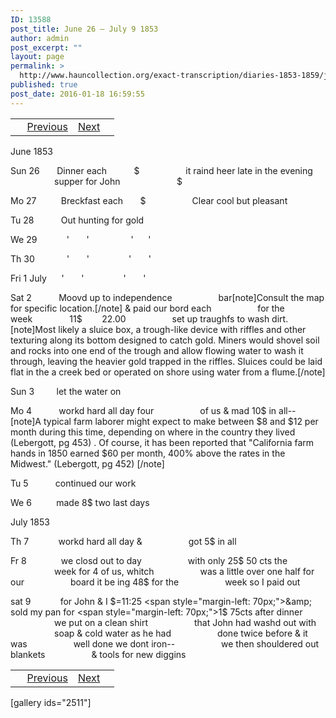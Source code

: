 ```yaml
---
ID: 13588
post_title: June 26 – July 9 1853
author: admin
post_excerpt: ""
layout: page
permalink: >
  http://www.hauncollection.org/exact-transcription/diaries-1853-1859/june-26-july-9-1853/
published: true
post_date: 2016-01-18 16:59:55
---
```

<table style="width: 100%;" align="center">
<tbody>
<tr>
<td> <a href="http://www.hauncollection.org/diaries-1853-1859/accounts-page-2/"><img class="" src="https://lh3.googleusercontent.com/-EFJpxxNiPNw/VqgtWBCZrMI/AAAAAAAAAFU/WfY4lPFWWkg/s800-Ic42/Soeb-Plain-Arrows-8-10px.png" alt="" width="10" height="10" /></a> <a href="http://www.hauncollection.org/diaries-1853-1859/june-23-26-1853/">Previous</a></td>
<td style="text-align: right;"><a href="http://www.hauncollection.org/diaries-1853-1859/july-9-july-11-1853/">Next</a> <a href="http://www.hauncollection.org/diaries-1853-1859/july-9-july-11-1853/"><img src="https://lh3.googleusercontent.com/-67k0cYlpXHw/VqgtWKz1MXI/AAAAAAAAAFU/k9PW_Piyurk/s800-Ic42/Soeb-Plain-Arrows-5-10px.png" alt="" width="10" height="10" /></a></td>
</tr>
</tbody>
</table>
June 1853

Sun 26       Dinner each           $
<span style="margin-left: 70px;">it raind heer late in the evening
<span style="margin-left: 70px;">supper for John                       $</span></span>

Mo 27          Breckfast each       $
<span style="margin-left: 70px;">Clear cool but pleasant</span>

Tu 28           Out hunting for gold

We 29            '       '                 '      '

Th 30             '       '                '       '

Fri 1 July      '       '                '       '

Sat 2           Moovd up to independence
<span style="margin-left: 70px;">bar[note]Consult the map for specific location.[/note] &amp; paid our bord each
<span style="margin-left: 70px;">for the week               11$        22.00
<span style="margin-left: 70px;">set up traughfs to wash dirt.[note]Most likely a sluice box, a trough-like device with riffles and other texturing along its bottom designed to catch gold. Miners would shovel soil and rocks into one end of the trough and allow flowing water to wash it through, leaving the heavier gold trapped in the riffles. Sluices could be laid flat in the a creek bed or operated on shore using water from a flume.[/note]</span></span></span>

Sun 3         let the water on

Mo 4           workd hard all day four
<span style="margin-left: 70px;">of us &amp; mad 10$ in all--[note]A typical farm laborer might expect to make between $8 and $12 per month during this time, depending on where in the country they lived (Lebergott, pg 453) . Of course, it has been reported that "California farm hands in 1850 earned $60 per month, 400% above the rates in the Midwest." (Lebergott, pg 452) [/note]</span>

Tu 5           continued our work

We 6          made 8$ two last days

July 1853

Th 7            workd hard all day &amp;
<span style="margin-left: 70px;">got 5$ in all</span>

Fr 8              we closd out to day
<span style="margin-left: 70px;">with only 25$ 50 cts the
<span style="margin-left: 70px;">week for 4 of us, whitch
<span style="margin-left: 70px;">was a little over one half for our
<span style="margin-left: 70px;">board it be ing 48$ for the
<span style="margin-left: 70px;">week so I paid out</span></span></span></span></span>

sat 9            for John &amp; I $=11:25
<span style="margin-left: 70px;">&amp; sold my pan for
<span style="margin-left: 70px;">1$ 75cts after dinner
<span style="margin-left: 70px;">we put on a clean shirt
<span style="margin-left: 70px;">that John had washd out with
<span style="margin-left: 70px;">soap &amp; cold water as he had
<span style="margin-left: 70px;">done twice before &amp; it was
<span style="margin-left: 70px;">well done we dont iron--
<span style="margin-left: 70px;">we then shouldered out blankets
<span style="margin-left: 70px;">&amp; tools for new diggins</span></span></span></span></span></span></span></span></span>
<table style="width: 100%;" align="center">
<tbody>
<tr>
<td> <a href="http://www.hauncollection.org/diaries-1853-1859/accounts-page-2/"><img class="" src="https://lh3.googleusercontent.com/-EFJpxxNiPNw/VqgtWBCZrMI/AAAAAAAAAFU/WfY4lPFWWkg/s800-Ic42/Soeb-Plain-Arrows-8-10px.png" alt="" width="10" height="10" /></a> <a href="http://www.hauncollection.org/diaries-1853-1859/june-23-26-1853/">Previous</a></td>
<td style="text-align: right;"><a href="http://www.hauncollection.org/diaries-1853-1859/july-9-july-11-1853/">Next</a> <a href="http://www.hauncollection.org/diaries-1853-1859/july-9-july-11-1853/"><img src="https://lh3.googleusercontent.com/-67k0cYlpXHw/VqgtWKz1MXI/AAAAAAAAAFU/k9PW_Piyurk/s800-Ic42/Soeb-Plain-Arrows-5-10px.png" alt="" width="10" height="10" /></a></td>
</tr>
</tbody>
</table>
[gallery ids="2511"]